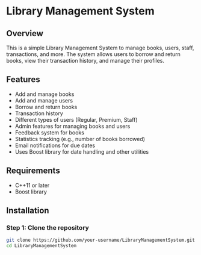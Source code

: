 # Library Management System

## Overview
This is a simple Library Management System to manage books, users, staff, transactions, and more. The system allows users to borrow and return books, view their transaction history, and manage their profiles.

## Features
- Add and manage books
- Add and manage users
- Borrow and return books
- Transaction history
- Different types of users (Regular, Premium, Staff)
- Admin features for managing books and users
- Feedback system for books
- Statistics tracking (e.g., number of books borrowed)
- Email notifications for due dates
- Uses Boost library for date handling and other utilities

## Requirements
- C++11 or later
- Boost library

## Installation

### Step 1: Clone the repository
```bash
git clone https://github.com/your-username/LibraryManagementSystem.git
cd LibraryManagementSystem

